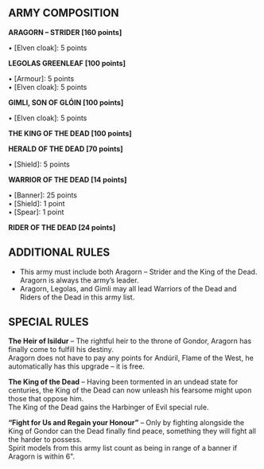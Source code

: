 ﻿## ARMY COMPOSITION

<div class="unitCard" markdown>

**ARAGORN – STRIDER [160 points]**

• [Elven cloak]: 5 points  

**LEGOLAS GREENLEAF [100 points]**

• [Armour]: 5 points  
• [Elven cloak]: 5 points  

**GIMLI, SON OF GLÓIN [100 points]**

• [Elven cloak]: 5 points  

**THE KING OF THE DEAD [100 points]**

**HERALD OF THE DEAD [70 points]**

• [Shield]: 5 points  

**WARRIOR OF THE DEAD [14 points]**

• [Banner]: 25 points  
• [Shield]: 1 point  
• [Spear]: 1 point  

**RIDER OF THE DEAD [24 points]**

</div>

## ADDITIONAL RULES

- This army must include both Aragorn – Strider and the King of the Dead. Aragorn is always the army’s leader.
- Aragorn, Legolas, and Gimli may all lead Warriors of the Dead and Riders of the Dead in this army list.

## SPECIAL RULES

**The Heir of Isildur** – The rightful heir to the throne of Gondor, Aragorn has finally come to fulfill his destiny.  
Aragorn does not have to pay any points for Andúril, Flame of the West, he automatically has this upgrade – it is free.

**The King of the Dead** – Having been tormented in an undead state for centuries, the King of the Dead can now unleash his fearsome might upon those that oppose him.  
The King of the Dead gains the Harbinger of Evil special rule.

**“Fight for Us and Regain your Honour”** – Only by fighting alongside the King of Gondor can the Dead finally find peace, something they will fight all the harder to possess.  
Spirit models from this army list count as being in range of a banner if Aragorn is within 6".
